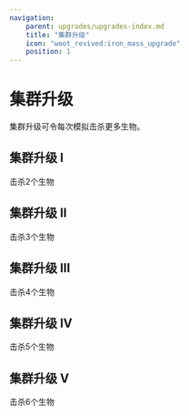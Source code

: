 ```yaml
---
navigation:
    parent: upgrades/upgrades-index.md
    title: "集群升级"
    icon: "woot_revived:iron_mass_upgrade"
    position: 1
---
```

# 集群升级

<Row>
  <ItemImage id="copper_mass_upgrade" scale="3"/>
  <ItemImage id="iron_mass_upgrade" scale="3"/>
  <ItemImage id="gold_mass_upgrade" scale="3"/>
  <ItemImage id="diamond_mass_upgrade" scale="3"/>
  <ItemImage id="netherite_mass_upgrade" scale="3"/>
</Row>

集群升级可令每次模拟击杀更多生物。

## 集群升级 I

击杀2个生物

<RecipeFor id="copper_mass_upgrade" />

## 集群升级 II

击杀3个生物

<RecipeFor id="iron_mass_upgrade" />

## 集群升级 III

击杀4个生物

<RecipeFor id="gold_mass_upgrade" />

## 集群升级 IV

击杀5个生物

<RecipeFor id="diamond_mass_upgrade" />

## 集群升级 V

击杀6个生物

<RecipeFor id="netherite_mass_upgrade" />
